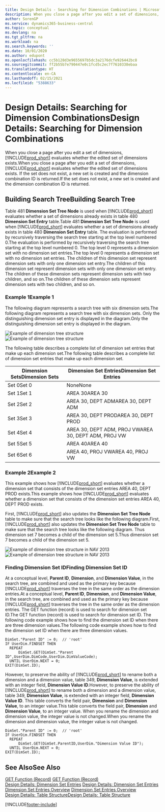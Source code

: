 ```yaml
---
title: Design Details - Searching for Dimension Combinations | Microsoft Docs
description: When you close a page after you edit a set of dimensions, Business Central evaluates whether the edited set of dimensions exists. If the set does not exist, a new set is created and the dimension combination ID is returned.
author: SorenGP
ms.service: dynamics365-business-central
ms.topic: conceptual
ms.devlang: na
ms.tgt_pltfrm: na
ms.workload: na
ms.search.keywords: ''
ms.date: 10/01/2020
ms.author: edupont
ms.openlocfilehash: cc5b128d3e9655697b5dc3a2176dcfe926442bc8
ms.sourcegitcommit: ff2b55b7e790447e0c1fcd5c2ec7f7610338ebaa
ms.translationtype: HT
ms.contentlocale: en-CA
ms.lasthandoff: 02/15/2021
ms.locfileid: "5388633"
---
```

# <a name="design-details-searching-for-dimension-combinations"></a><span data-ttu-id="fb743-104">Design Details: Searching for Dimension Combinations</span><span class="sxs-lookup"><span data-stu-id="fb743-104">Design Details: Searching for Dimension Combinations</span></span>
<span data-ttu-id="fb743-105">When you close a page after you edit a set of dimensions, [!INCLUDE[prod_short](includes/prod_short.md)] evaluates whether the edited set of dimensions exists.</span><span class="sxs-lookup"><span data-stu-id="fb743-105">When you close a page after you edit a set of dimensions, [!INCLUDE[prod_short](includes/prod_short.md)] evaluates whether the edited set of dimensions exists.</span></span> <span data-ttu-id="fb743-106">If the set does not exist, a new set is created and the dimension combination ID is returned.</span><span class="sxs-lookup"><span data-stu-id="fb743-106">If the set does not exist, a new set is created and the dimension combination ID is returned.</span></span>  

## <a name="building-search-tree"></a><span data-ttu-id="fb743-107">Building Search Tree</span><span class="sxs-lookup"><span data-stu-id="fb743-107">Building Search Tree</span></span>  
 <span data-ttu-id="fb743-108">Table 481 **Dimension Set Tree Node** is used when [!INCLUDE[prod_short](includes/prod_short.md)] evaluates whether a set of dimensions already exists in table 480 **Dimension Set Entry** table.</span><span class="sxs-lookup"><span data-stu-id="fb743-108">Table 481 **Dimension Set Tree Node** is used when [!INCLUDE[prod_short](includes/prod_short.md)] evaluates whether a set of dimensions already exists in table 480 **Dimension Set Entry** table.</span></span> <span data-ttu-id="fb743-109">The evaluation is performed by recursively traversing the search tree starting at the top level numbered 0.</span><span class="sxs-lookup"><span data-stu-id="fb743-109">The evaluation is performed by recursively traversing the search tree starting at the top level numbered 0.</span></span> <span data-ttu-id="fb743-110">The top level 0 represents a dimension set with no dimension set entries.</span><span class="sxs-lookup"><span data-stu-id="fb743-110">The top level 0 represents a dimension set with no dimension set entries.</span></span> <span data-ttu-id="fb743-111">The children of this dimension set represent dimension sets with only one dimension set entry.</span><span class="sxs-lookup"><span data-stu-id="fb743-111">The children of this dimension set represent dimension sets with only one dimension set entry.</span></span> <span data-ttu-id="fb743-112">The children of these dimension sets represent dimension sets with two children, and so on.</span><span class="sxs-lookup"><span data-stu-id="fb743-112">The children of these dimension sets represent dimension sets with two children, and so on.</span></span>  

### <a name="example-1"></a><span data-ttu-id="fb743-113">Example 1</span><span class="sxs-lookup"><span data-stu-id="fb743-113">Example 1</span></span>  
 <span data-ttu-id="fb743-114">The following diagram represents a search tree with six dimension sets.</span><span class="sxs-lookup"><span data-stu-id="fb743-114">The following diagram represents a search tree with six dimension sets.</span></span> <span data-ttu-id="fb743-115">Only the distinguishing dimension set entry is displayed in the diagram.</span><span class="sxs-lookup"><span data-stu-id="fb743-115">Only the distinguishing dimension set entry is displayed in the diagram.</span></span>  

 <span data-ttu-id="fb743-116">![Example of dimension tree structure](media/nav2013_dimension_tree.png "Example of dimension tree structure")</span><span class="sxs-lookup"><span data-stu-id="fb743-116">![Example of dimension tree structure](media/nav2013_dimension_tree.png "Example of dimension tree structure")</span></span>  

 <span data-ttu-id="fb743-117">The following table describes a complete list of dimension set entries that make up each dimension set.</span><span class="sxs-lookup"><span data-stu-id="fb743-117">The following table describes a complete list of dimension set entries that make up each dimension set.</span></span>  

|<span data-ttu-id="fb743-118">Dimension Sets</span><span class="sxs-lookup"><span data-stu-id="fb743-118">Dimension Sets</span></span>|<span data-ttu-id="fb743-119">Dimension Set Entries</span><span class="sxs-lookup"><span data-stu-id="fb743-119">Dimension Set Entries</span></span>|  
|--------------------|---------------------------|  
|<span data-ttu-id="fb743-120">Set 0</span><span class="sxs-lookup"><span data-stu-id="fb743-120">Set 0</span></span>|<span data-ttu-id="fb743-121">None</span><span class="sxs-lookup"><span data-stu-id="fb743-121">None</span></span>|  
|<span data-ttu-id="fb743-122">Set 1</span><span class="sxs-lookup"><span data-stu-id="fb743-122">Set 1</span></span>|<span data-ttu-id="fb743-123">AREA 30</span><span class="sxs-lookup"><span data-stu-id="fb743-123">AREA 30</span></span>|  
|<span data-ttu-id="fb743-124">Set 2</span><span class="sxs-lookup"><span data-stu-id="fb743-124">Set 2</span></span>|<span data-ttu-id="fb743-125">AREA 30, DEPT ADM</span><span class="sxs-lookup"><span data-stu-id="fb743-125">AREA 30, DEPT ADM</span></span>|  
|<span data-ttu-id="fb743-126">Set 3</span><span class="sxs-lookup"><span data-stu-id="fb743-126">Set 3</span></span>|<span data-ttu-id="fb743-127">AREA 30, DEPT PROD</span><span class="sxs-lookup"><span data-stu-id="fb743-127">AREA 30, DEPT PROD</span></span>|  
|<span data-ttu-id="fb743-128">Set 4</span><span class="sxs-lookup"><span data-stu-id="fb743-128">Set 4</span></span>|<span data-ttu-id="fb743-129">AREA 30, DEPT ADM, PROJ VW</span><span class="sxs-lookup"><span data-stu-id="fb743-129">AREA 30, DEPT ADM, PROJ VW</span></span>|  
|<span data-ttu-id="fb743-130">Set 5</span><span class="sxs-lookup"><span data-stu-id="fb743-130">Set 5</span></span>|<span data-ttu-id="fb743-131">AREA 40</span><span class="sxs-lookup"><span data-stu-id="fb743-131">AREA 40</span></span>|  
|<span data-ttu-id="fb743-132">Set 6</span><span class="sxs-lookup"><span data-stu-id="fb743-132">Set 6</span></span>|<span data-ttu-id="fb743-133">AREA 40, PROJ VW</span><span class="sxs-lookup"><span data-stu-id="fb743-133">AREA 40, PROJ VW</span></span>|  

### <a name="example-2"></a><span data-ttu-id="fb743-134">Example 2</span><span class="sxs-lookup"><span data-stu-id="fb743-134">Example 2</span></span>  
 <span data-ttu-id="fb743-135">This example shows how [!INCLUDE[prod_short](includes/prod_short.md)] evaluates whether a dimension set that consists of the dimension set entries AREA 40, DEPT PROD exists.</span><span class="sxs-lookup"><span data-stu-id="fb743-135">This example shows how [!INCLUDE[prod_short](includes/prod_short.md)] evaluates whether a dimension set that consists of the dimension set entries AREA 40, DEPT PROD exists.</span></span>  

 <span data-ttu-id="fb743-136">First, [!INCLUDE[prod_short](includes/prod_short.md)] also updates the **Dimension Set Tree Node** table to make sure that the search tree looks like the following diagram.</span><span class="sxs-lookup"><span data-stu-id="fb743-136">First, [!INCLUDE[prod_short](includes/prod_short.md)] also updates the **Dimension Set Tree Node** table to make sure that the search tree looks like the following diagram.</span></span> <span data-ttu-id="fb743-137">Thus dimension set 7 becomes a child of the dimension set 5.</span><span class="sxs-lookup"><span data-stu-id="fb743-137">Thus dimension set 7 becomes a child of the dimension set 5.</span></span>  

 <span data-ttu-id="fb743-138">![Example of dimension tree structure in NAV 2013](media/nav2013_dimension_tree_example2.png "Example of dimension tree structure in NAV 2013")</span><span class="sxs-lookup"><span data-stu-id="fb743-138">![Example of dimension tree structure in NAV 2013](media/nav2013_dimension_tree_example2.png "Example of dimension tree structure in NAV 2013")</span></span>  

### <a name="finding-dimension-set-id"></a><span data-ttu-id="fb743-139">Finding Dimension Set ID</span><span class="sxs-lookup"><span data-stu-id="fb743-139">Finding Dimension Set ID</span></span>  
 <span data-ttu-id="fb743-140">At a conceptual level, **Parent ID**, **Dimension**, and **Dimension Value**, in the search tree, are combined and used as the primary key because [!INCLUDE[prod_short](includes/prod_short.md)] traverses the tree in the same order as the dimension entries.</span><span class="sxs-lookup"><span data-stu-id="fb743-140">At a conceptual level, **Parent ID**, **Dimension**, and **Dimension Value**, in the search tree, are combined and used as the primary key because [!INCLUDE[prod_short](includes/prod_short.md)] traverses the tree in the same order as the dimension entries.</span></span> <span data-ttu-id="fb743-141">The GET function (record) is used to search for dimension set ID.</span><span class="sxs-lookup"><span data-stu-id="fb743-141">The GET function (record) is used to search for dimension set ID.</span></span> <span data-ttu-id="fb743-142">The following code example shows how to find the dimension set ID when there are three dimension values.</span><span class="sxs-lookup"><span data-stu-id="fb743-142">The following code example shows how to find the dimension set ID when there are three dimension values.</span></span>  

```  
DimSet."Parent ID" := 0;  // 'root'  
IF UserDim.FINDSET THEN  
  REPEAT  
      DimSet.GET(DimSet."Parent ID",UserDim.DimCode,UserDim.DimValueCode);  
  UNTIL UserDim.NEXT = 0;  
EXIT(DimSet.ID);  

```  

<span data-ttu-id="fb743-143">However, to preserve the ability of [!INCLUDE[prod_short](includes/prod_short.md)] to rename both a dimension and a dimension value, table 349, **Dimension Value**, is extended with an integer field, **Dimension Value ID**.</span><span class="sxs-lookup"><span data-stu-id="fb743-143">However, to preserve the ability of [!INCLUDE[prod_short](includes/prod_short.md)] to rename both a dimension and a dimension value, table 349, **Dimension Value**, is extended with an integer field, **Dimension Value ID**.</span></span> <span data-ttu-id="fb743-144">This table converts the field pair, **Dimension** and **Dimension Value**, to an integer value.</span><span class="sxs-lookup"><span data-stu-id="fb743-144">This table converts the field pair, **Dimension** and **Dimension Value**, to an integer value.</span></span> <span data-ttu-id="fb743-145">When you rename the dimension and dimension value, the integer value is not changed.</span><span class="sxs-lookup"><span data-stu-id="fb743-145">When you rename the dimension and dimension value, the integer value is not changed.</span></span>  

```  
DimSet."Parent ID" := 0;  // 'root'  
IF UserDim.FINDSET THEN  
  REPEAT  
      DimSet.GET(DimSet.ParentID,UserDim."Dimension Value ID");  
  UNTIL UserDim.NEXT = 0;  
EXIT(DimSet.ID);  

```  

## <a name="see-also"></a><span data-ttu-id="fb743-146">See Also</span><span class="sxs-lookup"><span data-stu-id="fb743-146">See Also</span></span>  
 <span data-ttu-id="fb743-147">[GET Function (Record)](/dynamics-nav/GET-Function--Record-)  </span><span class="sxs-lookup"><span data-stu-id="fb743-147">[GET Function (Record)](/dynamics-nav/GET-Function--Record-)  </span></span>  
 <span data-ttu-id="fb743-148">[Design Details: Dimension Set Entries](design-details-dimension-set-entries.md) </span><span class="sxs-lookup"><span data-stu-id="fb743-148">[Design Details: Dimension Set Entries](design-details-dimension-set-entries.md) </span></span>  
 <span data-ttu-id="fb743-149">[Dimension Set Entries Overview](design-details-dimension-set-entries-overview.md) </span><span class="sxs-lookup"><span data-stu-id="fb743-149">[Dimension Set Entries Overview](design-details-dimension-set-entries-overview.md) </span></span>  
 [<span data-ttu-id="fb743-150">Design Details: Table Structure</span><span class="sxs-lookup"><span data-stu-id="fb743-150">Design Details: Table Structure</span></span>](design-details-table-structure.md)   
 


[!INCLUDE[footer-include](includes/footer-banner.md)]